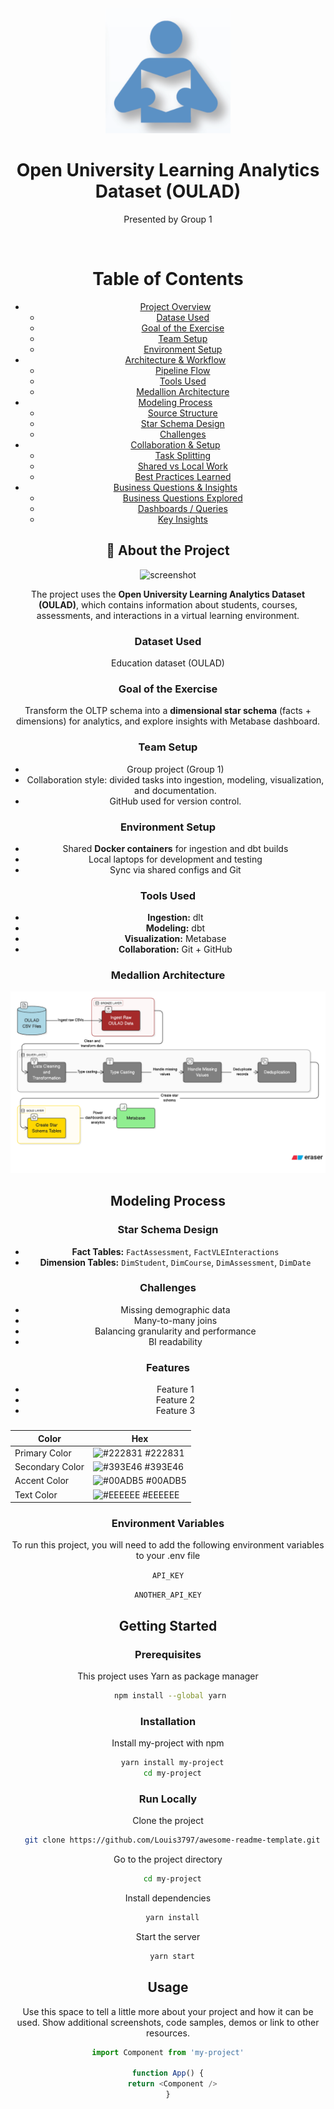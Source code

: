 <div align="center">

  <img src="assets/oulad.png" alt="logo" width="200" height="auto" />
  <h1>Open University Learning Analytics Dataset (OULAD) </h1>
  
  <p>
    Presented by Group 1
  </p>


<br />

<!-- Table of Contents -->
# Table of Contents

- [Project Overview](#about-the-assignment)
  * [Datase Used](#data)
  * [Goal of the Exercise](#goal-of-the-exercise)
  * [Team Setup](#team-setup)
  * [Environment Setup](#environment-setup)
- [Architecture & Workflow](#architecture--workflow)
  * [Pipeline Flow](#pipeline-flow)
  * [Tools Used](#tools-used)
  * [Medallion Architecture](#medallion-architecture)
- [Modeling Process](#modeling-process)
  * [Source Structure](#source-structure)
  * [Star Schema Design](#star-schema-design)
  * [Challenges](#challenges)
- [Collaboration & Setup](#collaboration--setup)
  * [Task Splitting](#task-splitting)
  * [Shared vs Local Work](#shared-vs-local-work)
  * [Best Practices Learned](#best-practices-learned)
- [Business Questions & Insights](#business-questions--insights)
  * [Business Questions Explored](#business-questions-explored)
  * [Dashboards / Queries](#dashboards--queries)
  * [Key Insights](#key-insights)
  

<!-- About the Project -->
## 🌟 About the Project

<div align="center"> 
  <img src="https://placehold.co/600x400?text=Your+Screenshot+here" alt="screenshot" />
</div>

The project uses the **Open University Learning Analytics Dataset (OULAD)**, which contains information about students, courses, assessments, and interactions in a virtual learning environment.

### Dataset Used
Education dataset (OULAD)

### Goal of the Exercise
Transform the OLTP schema into a **dimensional star schema** (facts + dimensions) for analytics, and explore insights with Metabase dashboard. 

### Team Setup
- Group project (Group 1)  
- Collaboration style: divided tasks into ingestion, modeling, visualization, and documentation.  
- GitHub used for version control.  

### Environment Setup
- Shared **Docker containers** for ingestion and dbt builds  
- Local laptops for development and testing  
- Sync via shared configs and Git  

<!-- Architecture and Workflow -->

### Tools Used
- **Ingestion:** dlt  
- **Modeling:** dbt  
- **Visualization:** Metabase  
- **Collaboration:** Git + GitHub  


### Medallion Architecture

![medallion archi](../assets/medallion_structure.png)

<!-- Modeling Process -->

## Modeling Process

### Star Schema Design
- **Fact Tables:** `FactAssessment`, `FactVLEInteractions`  
- **Dimension Tables:** `DimStudent`, `DimCourse`, `DimAssessment`, `DimDate`  

### Challenges
- Missing demographic data  
- Many-to-many joins  
- Balancing granularity and performance  
- BI readability  


<!-- Features -->
### Features

- Feature 1
- Feature 2
- Feature 3

<!-- The Team -->
### 

| Color             | Hex                                                                |
| ----------------- | ------------------------------------------------------------------ |
| Primary Color | ![#222831](https://via.placeholder.com/10/222831?text=+) #222831 |
| Secondary Color | ![#393E46](https://via.placeholder.com/10/393E46?text=+) #393E46 |
| Accent Color | ![#00ADB5](https://via.placeholder.com/10/00ADB5?text=+) #00ADB5 |
| Text Color | ![#EEEEEE](https://via.placeholder.com/10/EEEEEE?text=+) #EEEEEE |


<!-- Env Variables -->
### Environment Variables

To run this project, you will need to add the following environment variables to your .env file

`API_KEY`

`ANOTHER_API_KEY`

<!-- Getting Started -->
## Getting Started

<!-- Prerequisites -->
### Prerequisites

This project uses Yarn as package manager

```bash
 npm install --global yarn
```

<!-- Installation -->
### Installation

Install my-project with npm

```bash
  yarn install my-project
  cd my-project
```


<!-- Run Locally -->
### Run Locally

Clone the project

```bash
  git clone https://github.com/Louis3797/awesome-readme-template.git
```

Go to the project directory

```bash
  cd my-project
```

Install dependencies

```bash
  yarn install
```

Start the server

```bash
  yarn start
```


<!-- Usage -->
## Usage

Use this space to tell a little more about your project and how it can be used. Show additional screenshots, code samples, demos or link to other resources.


```javascript
import Component from 'my-project'

function App() {
  return <Component />
}
```





